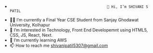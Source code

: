 -                                                  👋 Hi, I’m SHIVANI S PATIL
- 👩‍🎓 I’m currently a Final Year CSE Student from Sanjay Ghodawat University, Kolhapur
- 👀 I’m interested in Technology, Front End Developemnt using HTML5, CSS, JS, React, Next.  
- 🌱 I’m currently learning AWS
- 📫 How to reach me shivanipatil5307@gmail.com
  

<!---
patilshivani22/patilshivani22 is a ✨ special ✨ repository because its `README.md` (this file) appears on your GitHub profile.
You can click the Preview link to take a look at your changes.
--->
